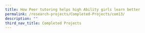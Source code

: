 ```yaml
---
title: How Peer tutoring helps high Ability girls learn better
permalink: /research-projects/Completed-Projects/com13/
description: ""
third_nav_title: Completed Projects
---
```


